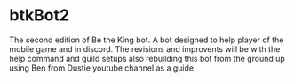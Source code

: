 # btkBot2
The second edition of Be the King bot. A bot designed to help player of the mobile game and in discord.
The revisions and improvents will be with the help command and guild setups
also rebuilding this bot from the ground up using Ben from Dustie youtube channel as a guide.
